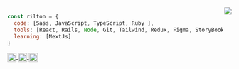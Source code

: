 
<img align='right' src="https://github-readme-stats.vercel.app/api/top-langs/?username=riltonbispo&layout=compact&hide_border=true&title_color=FFC233&text_color=ebcfb2&bg_color=0d1117" />

```javascript
const rilton = {
  code: [Sass, JavaScript, TypeScript, Ruby ],
  tools: [React, Rails, Node, Git, Tailwind, Redux, Figma, StoryBook],
  learning: [NextJs]
}
```

<p align="left">
  <a href="https://www.linkedin.com/in/riltonbispo" target="blank">
    <img align="center" height="20" src="https://img.shields.io/badge/LinkedIn-0077B5?style=for-the-badge&logo=linkedin&logoColor=white"/>
  </a>
 
  <a href="https://riltonbispo.vercel.app/" target="blank">
    <img align="center" height="20" src="https://img.shields.io/badge/Portfolio-ffc233?style=for-the-badge"/>
 </a>
 
  <a href="https://dev.to/riltonbispo" target="blank">
    <img align="center" height="20" src="https://img.shields.io/badge/dev.to-0A0A0A?style=for-the-badge&logo=devdotto&logoColor=white"/>
 </a>
</p>


